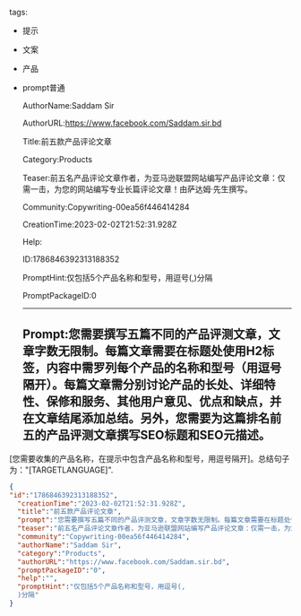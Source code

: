   tags: 
- 提示
- 文案
- 产品
- prompt普通

  AuthorName:Saddam Sir

  AuthorURL:https://www.facebook.com/Saddam.sir.bd

  Title:前五款产品评论文章

  Category:Products

  Teaser:前五名产品评论文章作者，为亚马逊联盟网站编写产品评论文章：仅需一击，为您的网站编写专业长篇评论文章！由萨达姆·先生撰写。

  Community:Copywriting-00ea56f446414284

  CreationTime:2023-02-02T21:52:31.928Z

  Help:

  ID:1786846392313188352

  PromptHint:仅包括5个产品名称和型号，用逗号(,)分隔

  PromptPackageID:0

  ---

  ## Prompt:您需要撰写五篇不同的产品评测文章，文章字数无限制。每篇文章需要在标题处使用H2标签，内容中需罗列每个产品的名称和型号（用逗号隔开）。每篇文章需分别讨论产品的长处、详细特性、保修和服务、其他用户意见、优点和缺点，并在文章结尾添加总结。另外，您需要为这篇排名前五的产品评测文章撰写SEO标题和SEO元描述。

[您需要收集的产品名称，在提示中包含产品名称和型号，用逗号隔开]。总结句子为："[TARGETLANGUAGE]".

  ```json
  {
  "id":"1786846392313188352",
    "creationTime":"2023-02-02T21:52:31.928Z",
    "title":"前五款产品评论文章",
    "prompt":"您需要撰写五篇不同的产品评测文章，文章字数无限制。每篇文章需要在标题处使用H2标签，内容中需罗列每个产品的名称和型号（用逗号隔开）。每篇文章需分别讨论产品的长处、详细特性、保修和服务、其他用户意见、优点和缺点，并在文章结尾添加总结。另外，您需要为这篇排名前五的产品评测文章撰写SEO标题和SEO元描述。\n\n[您需要收集的产品名称，在提示中包含产品名称和型号，用逗号隔开]。总结句子为：\"[TARGETLANGUAGE]\".",
    "teaser":"前五名产品评论文章作者，为亚马逊联盟网站编写产品评论文章：仅需一击，为您的网站编写专业长篇评论文章！由萨达姆·先生撰写。",
    "community":"Copywriting-00ea56f446414284",
    "authorName":"Saddam Sir",
    "category":"Products",
    "authorURL":"https://www.facebook.com/Saddam.sir.bd",
    "promptPackageID":"0",
    "help":"",
    "promptHint":"仅包括5个产品名称和型号，用逗号(,
    )分隔"
  }
  ```
